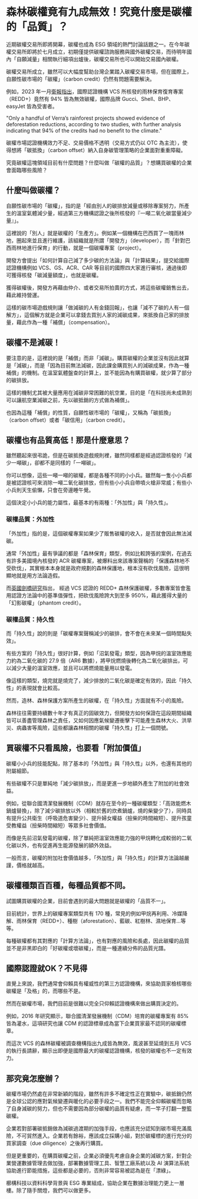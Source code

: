 # 森林碳權竟有九成無效！究竟什麼是碳權的「品質」？

近期碳權交易所即將開幕，碳權也成為 ESG 領域的熱門討論話題之一。在今年碳權交易所即將於七月成立，初期僅提供碳權諮詢服務與國外碳權交易，而待明年國內「自願減量」相關執行細項出爐後，碳權交易所也可以開始交易國內碳權。

碳權交易所成立，雖然可以大幅度幫助台灣企業踏入碳權交易市場，但在國際上，自願性碳市場的「碳權」（carbon credit）仍然有問題需要解決。

例如，2023 年一月[衛報指出](https://www.theguardian.com/environment/2023/jan/18/revealed-forest-carbon-offsets-biggest-provider-worthless-verra-aoe)，國際認證機構 VCS 所核發的雨林保育復育專案（REDD+）竟然有 94% 皆為無效碳權，國際品牌 Gucci、Shell、BHP、easyJet 皆為受害者。

"Only a handful of Verra’s rainforest projects showed evidence of deforestation reductions, according to two studies, with further analysis indicating that 94% of the credits had no benefit to the climate."

碳權市場認證機構效力不足、交易價格不透明（交易方式仍以 OTC 為主流），使得想將「碳抵換」（carbon offset）納入自身碳管理策略的企業面對重重障礙。

究竟碳權這塊領域目前有什麼問題？什麼叫做「碳權的品質」？想購買碳權的企業會面臨哪些風險？

## 什麼叫做碳權？

自願性碳市場的「碳權」，指的是「經由別人的碳排放減量或移除專案努力，所產生的溫室氣體減少量，經過第三方機構認證之後所核發的『一噸二氧化碳當量減少量』」。

這裡說的「別人」就是碳權的「生產方」。例如某一個機構在巴西買了一塊雨林地，圈起來並且進行維護，該組織就是所謂「開發方」（developer），而「針對巴西雨林地進行保育」的行動，就是一個碳權專案（project）。

開發方會提出「如何計算自己減了多少碳的方法論」與「計算結果」，提交給國際認證機構例如 VCS、GS、ACR、CAR 等目前的國際四大家進行審核，通過後即可獲得核發「碳減量額度」，也就是碳權。

獲得碳權後，開發方再藉由仲介、或者交易所拍賣的方式，將這些碳權銷售出去，藉此維持營運。

這樣的碳市場遊戲規則讓「做減碳的人有金錢回報」，也讓「減不了碳的人有一個解方」，這個解方就是企業可以拿錢去買別人家的減碳成果，來抵換自己家的排放量，藉此作為一種「補償」（compensation）。

## 碳權不是減碳！

要注意的是，這裡說的是「補償」而非「減碳」。購買碳權的企業並沒有因此就算是「減碳」，而是「因為目前無法減碳，因此課金購買別人的減碳成果，作為一種補償」的機制。在溫室氣體盤查的計算上，並不能因為有購買碳權，就少算了部分的碳排放。

這樣的機制尤其被大量應用在減碳非常困難的航空業，目的是「在科技尚未成熟到可以讓航空業減碳之前，先以碳抵銷的方式做為補償」。

也因為這種「補償」的性質，自願性碳市場的「碳權」，又稱為「碳抵換」（carbon offset）或者「碳信用」（carbon credit）。

## 碳權也有品質高低！那是什麼意思？

雖然聽起來很弔詭，但是在碳抵換遊戲規則裡，雖然同樣都是經過認證核發的「減少一噸碳」，卻都不是同樣的「一噸碳」。

你可以想像，這些一噸一噸的碳權，都是各種不同的小小兵。雖然每一隻小小兵都是被認證核可來消除一噸二氧化碳排放，但有些小小兵自帶噴火槍非常威；有些小小兵則天生偷懶，只會在旁邊睡午覺。

這個決定小小兵的能力屬性，最基本的有兩種：「外加性」與「持久性」。

### 碳權品質：外加性
「外加性」指的是，這個碳權專案如果少了販售碳權的收入，是否就會因此無法減碳。

通常「外加性」最有爭議的都是「森林保育」類型，例如比較誇張的案例，在過去有許多美國境內核發的 ACR 碳權專案，被爆料出來該專案聲稱的「保護森林地不受砍伐」，其實根本本身就是政府規劃的森林保護地，根本沒有砍伐風險，這很明顯地就是用方法論造假。

而[英國劍橋研究](https://conbio.onlinelibrary.wiley.com/doi/full/10.1111/cobi.13970)指出， 經過 VCS 認證的 REDD+ 森林保護碳權，多數專案皆會濫用認證方法論中的基準值彈性，把砍伐風險誇大到至多 950%，藉此獲得大量的「幻影碳權」（phantom credit）。

### 碳權品質：持久性
而「持久性」說的則是「碳權專案聲稱減少的碳排，會不會在未來某一個時間點失效」。

有些方案的「持久性」很好計算，例如「沼氣發電」類型，因為甲烷的溫室效應能力約為二氧化碳的 27.9 倍（AR6 數據），將甲烷燃燒後轉化為二氧化碳排出，可以減少大量的溫室效應，並且可以將燃燒能量用以發電。

像這樣的類型，燒完就是燒完了，減少排放的二氧化碳是確定有效的，因此「持久性」的表現就會比較高。

然而，造林、森林保護方案所產生的碳權，在「持久性」方面就有不小的風險。

森林往往需要持續數十年才有真正的固碳效力，但開發方如何保證在這段期間組織皆可以善盡管理森林之責任，又如何因應氣候變遷衝擊下可能產生森林大火、洪旱災、病蟲害等風險，這些都讓森林相關的碳權「持久性」打上一個問號。

## 買碳權不只看風險，也要看「附加價值」

碳權小小兵的技能配點，除了基本的「外加性」與「持久性」以外，也還有其他的附屬細節。

有些碳權不只是單純地「減少碳排放」，而是更進一步地額外產生了附加的社會效益。

例如，從聯合國清潔發展機制（CDM）就存在至今的一種碳權類型：「高效能燃木鍋爐替換」，除了減少碳排放以外（相較於舊的炊煮鍋爐，燒的柴變少了），同時具有提升公共衛生（呼吸道危害變少）、提升婦女權益（撿柴的時間縮短）、提升孩童受教權益（撿柴時間縮短）等眾多社會價值。

而像是先前沼氣發電的碳權，除了單純把溫室效應能力強的甲烷轉化成較弱的二氧化碳以外，也有促進再生能源發展的額外效益。

一般而言，碳權的附加社會價值越多，「外加性」與「持久性」的計算方法論越嚴謹，價格就越高。


## 碳權種類百百種，每種品質都不同。

試圖購買碳權的企業，目前會遇到的最大問題就是碳權的「品質不一」。

目前統計，世界上的碳權專案類型共有 170 種，常見的例如甲烷再利用、冷媒降解、雨林保育（REDD+）、種樹（aforestation）、藍碳、紅樹林、濕地保育...等等。

每種碳權都有其對應的「計算方法論」，也有對應的風險和長處，因此碳權的品質並不是非黑即白的「好碳權或壞碳權」，而是一種連續分佈的品質光譜。

## 國際認證就OK？不見得

直覺上來說，我們通常會仰賴具有權威性的第三方認證機構，來協助買家檢核哪些碳權是「及格」的，而哪些不是。

然而在碳權市場，我們目前是很難以完全只仰賴認證機構來做出購買決定的。

例如，2016 年研究顯示，聯合國清潔發展機制（CDM）培育的碳權專案有 85% 皆為灌水，這項研究也讓 CDM 的認證標章成為當下企業買家最不認同的碳權標章。

而這次 VCS 的森林碳權被調查機構指出九成皆為無效，風波甚至延燒到五月 VCS 的執行長請辭，顯示出即便是國際最大的碳權認證機構，核發的碳權也不一定有效力。

## 那究竟怎麼辦？

碳權市場仍然處在非常新穎的階段，雖然有許多不確定性正在實驗中，碳抵銷仍然是全球公認的應對氣候變遷與暖化的必要手段之一。我們不能完全仰賴碳權而忽略了自身減碳的努力，但也不需要因為部分碳權的品質有疑慮，而一竿子打翻一整籃碳權。

企業若對部署碳抵銷做為減碳過渡期的加強手段，也應該充分認知到碳市場充滿風險，不可貿然進入。企業若有餘裕，應該成立採購小組，對於碳權標的進行充分的買家調查（due diligence）之後再行購買。

但是更重要的，在購買碳權之前，企業必須優先考慮自身企業的減碳方案，針對企業營運數據管理去做加強，部署數據管理工具、智慧工廠系統以及 AI 演算法系統協助進行節能措施，這些都是必要的，否則非常容易被認為是在「漂綠」。

櫛構科技以資料科學背景與 ESG 專業組成，協助企業在數據治理能力更上一層樓。除了隨手關燈，我們可以做更多。








